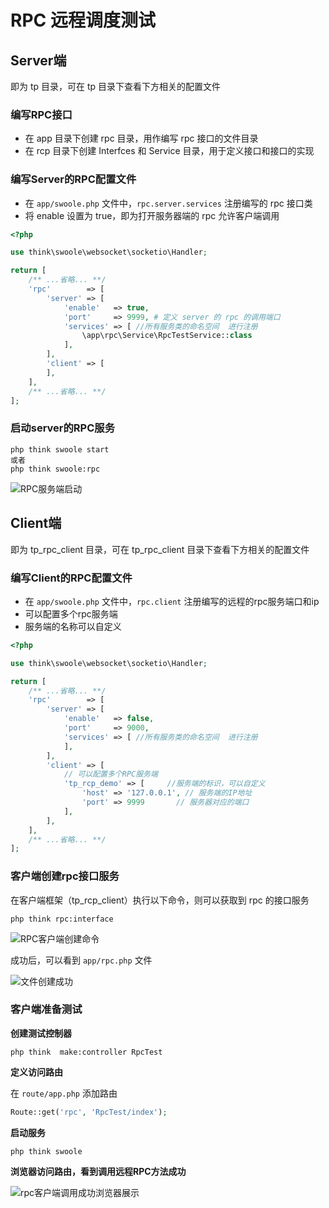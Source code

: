# RPC 远程调度测试

## Server端

即为 tp 目录，可在 tp 目录下查看下方相关的配置文件

### 编写RPC接口

- 在 app 目录下创建 rpc 目录，用作编写 rpc 接口的文件目录
- 在 rcp 目录下创建 Interfces 和 Service 目录，用于定义接口和接口的实现

### 编写Server的RPC配置文件

- 在 `app/swoole.php` 文件中，`rpc.server.services` 注册编写的 rpc 接口类
- 将 enable 设置为 true，即为打开服务器端的 rpc 允许客户端调用

```php
<?php

use think\swoole\websocket\socketio\Handler;

return [
    /** ...省略... **/
    'rpc'        => [
        'server' => [
            'enable'   => true,
            'port'     => 9999, # 定义 server 的 rpc 的调用端口
            'services' => [ //所有服务类的命名空间  进行注册
                \app\rpc\Service\RpcTestService::class
            ],
        ],
        'client' => [
        ],
    ],
    /** ...省略... **/
];

```

### 启动server的RPC服务

```shell
php think swoole start
或者
php think swoole:rpc
```

![RPC服务端启动](http://img.github.mailjob.net/20210530181104.png)

## Client端

即为 tp_rpc_client 目录，可在 tp_rpc_client 目录下查看下方相关的配置文件

### 编写Client的RPC配置文件

- 在 `app/swoole.php` 文件中，`rpc.client` 注册编写的远程的rpc服务端口和ip
- 可以配置多个rpc服务端
- 服务端的名称可以自定义

```php
<?php

use think\swoole\websocket\socketio\Handler;

return [
    /** ...省略... **/
    'rpc'        => [
        'server' => [
            'enable'   => false,
            'port'     => 9000,
            'services' => [ //所有服务类的命名空间  进行注册
            ],
        ],
        'client' => [
            // 可以配置多个RPC服务端
            'tp_rcp_demo' => [     //服务端的标识，可以自定义
                'host' => '127.0.0.1', // 服务端的IP地址
                'port' => 9999       // 服务器对应的端口
            ],
        ],
    ],
    /** ...省略... **/
];
```

### 客户端创建rpc接口服务

在客户端框架（tp_rcp_client）执行以下命令，则可以获取到 rpc 的接口服务

```shell
php think rpc:interface
```

![RPC客户端创建命令](http://img.github.mailjob.net/20210530181012.png)

成功后，可以看到 `app/rpc.php` 文件

![文件创建成功](http://img.github.mailjob.net/20210530180941.png)

### 客户端准备测试

**创建测试控制器**

```shell
php think  make:controller RpcTest
```

**定义访问路由**

在 `route/app.php` 添加路由

```php
Route::get('rpc', 'RpcTest/index');
```

**启动服务**

```shell
php think swoole
```

**浏览器访问路由，看到调用远程RPC方法成功**

![rpc客户端调用成功浏览器展示](http://img.github.mailjob.net/20210530182218.png)